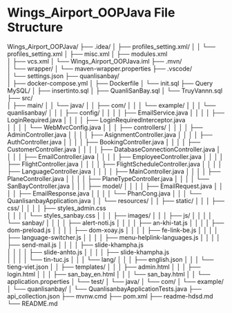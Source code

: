 # Wings_Airport_OOPJava File Structure

Wings_Airport_OOPJava/
├── .idea/
│   ├── profiles_setting.xml/
│   │   └── profiles_setting.xml
│   ├── misc.xml
│   ├── modules.xml  
│   ├── vcs.xml
│   └── Wings_Airport_OOPJava.iml
├── .mvn/  
│   └── wrapper/
│       └── maven-wrapper.properties
├── .vscode/   
│   └── settings.json
├── quanlisanbay/  
│   ├── docker-compose.yml
│   ├── Dockerfile
│   └── init.sql
├── Query MySQL/
│   ├── insertinto.sql
│   ├── QuanliSanBay.sql
│   └── TruyVannn.sql  
├── src/   
│   ├── main/
│   │   └── java/
│   │       ├── com/
│   │       │   └── example/
│   │       │       └── quanlisanbay/
│   │       │           ├── config/
│   │       │           │   ├── EmailService.java
│   │       │           │   ├── LoginRequired.java
│   │       │           │   ├── LoginRequiredInterceptor.java    
│   │       │           │   └── WebMvcConfig.java
│   │       │           ├── controllers/
│   │       │           │   ├── AdminController.java
│   │       │           │   ├── AsignmentController.java
│   │       │           │   ├── AuthController.java
│   │       │           │   ├── BookingController.java
│   │       │           │   ├── CustomerController.java
│   │       │           │   ├── DatabaseConnectionController.java
│   │       │           │   ├── EmailController.java
│   │       │           │   ├── EmployeeController.java
│   │       │           │   ├── FlightController.java
│   │       │           │   ├── FlightScheduleController.java
│   │       │           │   ├── LanguageController.java
│   │       │           │   ├── MainController.java
│   │       │           │   ├── PlaneController.java
│   │       │           │   ├── PlaneTypeController.java
│   │       │           │   └── SanBayController.java
│   │       │           ├── model/
│   │       │           │   ├── EmailRequest.java
│   │       │           │   ├── EmailResponse.java
│   │       │           │   └── PhanCong.java
│   │       │           └── QuanlisanbayApplication.java
│   │       └── resources/
│   │           ├── static/
│   │           │   ├── css/
│   │           │   │   ├── styles_admin.css                
│   │           │   │   └── styles_sanbay.css
│   │           │   ├── images/
│   │           │   ├── js/
│   │           │   │   └── sanbay/
│   │           │   │       ├── alert-noti.js
│   │           │   │       ├── an-khi-tat.js
│   │           │   │       ├── dom-preload.js
│   │           │   │       ├── dom-xoay.js
│   │           │   │       ├── fe-link-be.js
│   │           │   │       ├── language-switcher.js
│   │           │   │       ├── menu-helplink-languages.js
│   │           │   │       ├── send-mail.js
│   │           │   │       ├── slide-khampha.js   
│   │           │   │       ├── slide-anhto.js
│   │           │   │       ├── slide-khampha.js   
│   │           │   │       └── tin-tuc.js 
│   │           │   └── lang/
│   │           │       ├── english.json
│   │           │       └── tieng-viet.json
│   │           ├── templates/
│   │           │    ├── admin.html
│   │           │    ├── login.html
│   │           │    ├── san_bay_en.html
│   │           │    └── san_bay.html
│   │           └── application.properties
│   └── test/
│       └── java/
│           └── com/
│               └── example/
│                   └── quanlisanbay/
│                       └── QuanlisanbayApplicationTests.java
├── api_collection.json
├── mvnw.cmd
├── pom.xml
├── readme-hdsd.md
└── README.md